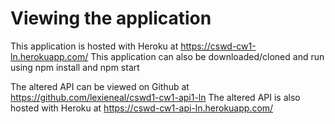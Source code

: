 # Viewing the application 
This application is hosted with Heroku at https://cswd-cw1-ln.herokuapp.com/
This application can also be downloaded/cloned and run using npm install and npm start

The altered API can be viewed on Github at https://github.com/lexieneal/cswd1-cw1-api1-ln
The altered API is also hosted with Heroku at https://cswd-cw1-api-ln.herokuapp.com/
